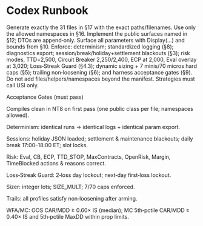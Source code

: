 # Codex Runbook

Generate exactly the 31 files in §17 with the exact paths/filenames. Use only the allowed namespaces in §16. Implement the public surfaces named in §12; DTOs are append‑only. Surface all parameters with Display(...) and bounds from §10. Enforce: determinism; standardized logging (§8); diagnostics export; session/break/holiday+settlement blackouts (§3); risk modes, TTD=2,500, Circuit Breaker 2,250/2,400, ECP at 2,000, Eval overlay at 3,020; Loss‑Streak Guard (§4.3); dynamic sizing + 7 minis/70 micros hard caps (§5); trailing non‑loosening (§6); and harness acceptance gates (§9). Do not add files/helpers/namespaces beyond the manifest. Strategies must call USI only.

Acceptance Gates (must pass)

Compiles clean in NT8 on first pass (one public class per file; namespaces allowed).

Determinism: identical runs → identical logs + identical param export.

Sessions: holiday JSON loaded; settlement & maintenance blackouts; daily break 17:00–18:00 ET; slot locks.

Risk: Eval, CB, ECP, TTD_STOP, MaxContracts, OpenRisk, Margin, TimeBlocked actions & reasons correct.

Loss‑Streak Guard: 2‑loss day lockout; next‑day first‑loss lockout.

Sizer: integer lots; SIZE_MULT; 7/70 caps enforced.

Trails: all profiles satisfy non‑loosening after arming.

WFA/MC: OOS CAR/MDD ≥ 0.60× IS (median); MC 5th‑pctile CAR/MDD ≥ 0.40× IS and 5th‑pctile MaxDD within prop limits.